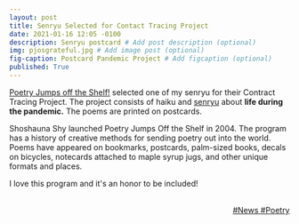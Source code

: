 ```yaml
---
layout: post
title: Senryu Selected for Contact Tracing Project
date: 2021-01-16 12:05 -0100
description: Senryu postcard # Add post description (optional)
img: pjosgrateful.jpg # Add image post (optional)
fig-caption: Postcard Pandemic Project # Add figcaption (optional)
published: True
---
```

<a href="https://poetryjumpsofftheshelf.com" target="_blank">Poetry Jumps off the Shelf!</a> selected one of  my senryu for their Contract Tracing Project. The project consists of haiku and <a href="https://www.masterclass.com/articles/how-to-write-senryu-poems" target="_blank">senryu</a> about <strong>life during the pandemic.</strong> The poems are printed on postcards.

Shoshauna Shy launched Poetry Jumps Off the Shelf in 2004. The program has a history of creative methods for sending poetry out into the world. Poems have appeared on bookmarks, postcards, palm-sized books, decals on bicycles, notecards attached to maple syrup jugs, and other unique formats and places.

I love this program and it's an honor to be included!
<div style color="darkblue" align="right">
 <br>
 <div>
  <a href="/news/">#News  </a><a href="/poetry/"> #Poetry</a>
 </div>
</div>
<div style="clear: both;">
